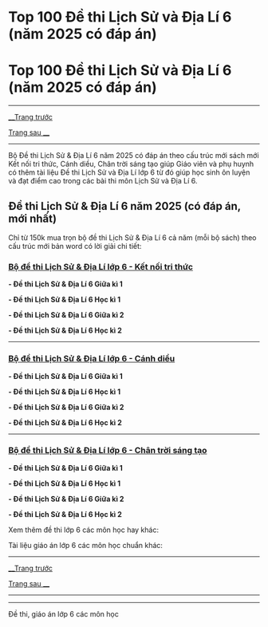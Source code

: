 # Top 100 Đề thi Lịch Sử và Địa Lí 6 (năm 2025 có đáp án)

# Top 100 Đề thi Lịch Sử và Địa Lí 6 (năm 2025 có đáp án)

* * *

[__Trang trước](https://vietjack.com/de-kiem-tra-lop-6/index.jsp)

[Trang sau __](https://vietjack.com/de-thi/de-thi-giua-ki-1-lich-su-va-dia-li-lop-6-co-dap-an-ket-noi-tri-thuc.jsp)

* * *

Bộ Đề thi Lịch Sử & Địa Lí 6 năm 2025 có đáp án theo cấu trúc mới sách mới Kết nối tri thức, Cánh diều, Chân trời sáng tạo giúp Giáo viên và phụ huynh có thêm tài liệu Đề thi Lịch Sử và Địa Lí lớp 6 từ đó giúp học sinh ôn luyện và đạt điểm cao trong các bài thi môn Lịch Sử và Địa Lí 6.

## Đề thi Lịch Sử & Địa Lí 6 năm 2025 (có đáp án, mới nhất)

Chỉ từ 150k mua trọn bộ đề thi Lịch Sử & Địa Lí 6 cả năm (mỗi bộ sách) theo cấu trúc mới bản word có lời giải chi tiết:

### [**Bộ đề thi Lịch Sử & Địa Lí lớp 6 - Kết nối tri thức**](https://vietjack.com/de-kiem-tra-lop-6/bo-de-thi-lich-su-va-dia-li-lop-6-ket-noi.jsp)

**\- Đề thi Lịch Sử & Địa Lí 6 Giữa kì 1**

**\- Đề thi Lịch Sử & Địa Lí 6 Học kì 1**

**\- Đề thi Lịch Sử & Địa Lí 6 Giữa kì 2**

**\- Đề thi Lịch Sử & Địa Lí 6 Học kì 2**

* * *

### [**Bộ đề thi Lịch Sử & Địa Lí lớp 6 - Cánh diều**](https://vietjack.com/de-kiem-tra-lop-6/bo-de-thi-lich-su-va-dia-li-lop-6-canh-dieu.jsp)

**\- Đề thi Lịch Sử & Địa Lí 6 Giữa kì 1**

**\- Đề thi Lịch Sử & Địa Lí 6 Học kì 1**

**\- Đề thi Lịch Sử & Địa Lí 6 Giữa kì 2**

**\- Đề thi Lịch Sử & Địa Lí 6 Học kì 2**

* * *

### [**Bộ đề thi Lịch Sử & Địa Lí lớp 6 - Chân trời sáng tạo**](https://vietjack.com/de-kiem-tra-lop-6/bo-de-thi-lich-su-va-dia-li-lop-6-chan-troi-sang-tao.jsp)

**\- Đề thi Lịch Sử & Địa Lí 6 Giữa kì 1**

**\- Đề thi Lịch Sử & Địa Lí 6 Học kì 1**

**\- Đề thi Lịch Sử & Địa Lí 6 Giữa kì 2**

**\- Đề thi Lịch Sử & Địa Lí 6 Học kì 2**

Xem thêm đề thi lớp 6 các môn học hay khác:

Tài liệu giáo án lớp 6 các môn học chuẩn khác:

* * *

[__Trang trước](https://vietjack.com/de-kiem-tra-lop-6/index.jsp)

[Trang sau __](https://vietjack.com/de-thi/de-thi-giua-ki-1-lich-su-va-dia-li-lop-6-co-dap-an-ket-noi-tri-thuc.jsp)

* * *

* * *

Đề thi, giáo án lớp 6 các môn học
